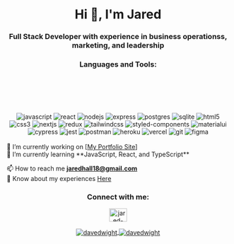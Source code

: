 <h1 align="center">Hi 👋, I'm Jared</h1>
<h3 align="center">Full Stack Developer with experience in business operationss, marketing, and leadership </h3>

<h3 align="center">Languages and Tools:</h3>

<div align="center" style="margin:100px 0 0 0;">
  <img src="https://img.shields.io/badge/javascript-%23323330.svg?style=for-the-badge&logo=javascript&logoColor=%23F7DF1E" alt="javascript" />
  <img src="https://img.shields.io/badge/react-%2320232a.svg?style=for-the-badge&logo=react&logoColor=%2361DAFB" alt="react" />
  <img src="https://img.shields.io/badge/node.js-%2343853D.svg?style=for-the-badge&logo=node.js&logoColor=white" alt="nodejs" />
  <img src="https://img.shields.io/badge/express.js-%23404d59.svg?style=for-the-badge&logo=express&logoColor=%2361DAFB" alt="express" />
  <img src="https://img.shields.io/badge/PostgreSQL-316192?style=for-the-badge&logo=postgresql&logoColor=white" alt="postgres" />
  <img src="https://img.shields.io/badge/SQLite-07405E?style=for-the-badge&logo=sqlite&logoColor=white" alt="sqlite" />
  <img src="https://img.shields.io/badge/html5-%23E34F26.svg?style=for-the-badge&logo=html5&logoColor=white" alt="html5" />
  <img src="https://img.shields.io/badge/css3-%231572B6.svg?style=for-the-badge&logo=css3&logoColor=white" alt="css3" />
  <img src="https://img.shields.io/badge/next.js-000000?style=for-the-badge&logo=nextdotjs&logoColor=white" alt="nextjs" />
  <img src="https://img.shields.io/badge/redux-%23593d88.svg?style=for-the-badge&logo=redux&logoColor=white" alt="redux" />
  <img src="https://img.shields.io/badge/Tailwind_CSS-38B2AC?style=for-the-badge&logo=tailwind-css&logoColor=white" alt="tailwindcss" />
  <img src="https://img.shields.io/badge/styled--components-DB7093?style=for-the-badge&logo=styled-components&logoColor=white" alt="styled-components" />
  <img src="https://img.shields.io/badge/Material%20UI-007FFF?style=for-the-badge&logo=mui&logoColor=white" alt="materialui" />
  <img src="https://img.shields.io/badge/Cypress-17202C?style=for-the-badge&logo=cypress&logoColor=white" alt="cypress" />
  <img src="https://img.shields.io/badge/-jest-%23C21325?style=for-the-badge&logo=jest&logoColor=white" alt="jest" />
  <img src="https://img.shields.io/badge/Postman-FF6C37?style=for-the-badge&logo=postman&logoColor=red" alt="postman" />
  <img src="https://img.shields.io/badge/Heroku-430098?style=for-the-badge&logo=heroku&logoColor=white" alt="heroku" />
  <img src="https://img.shields.io/badge/Vercel-000000?style=for-the-badge&logo=vercel&logoColor=white" alt="vercel" />
  <img src="https://img.shields.io/badge/GIT-E44C30?style=for-the-badge&logo=git&logoColor=white" alt="git" />
  <img src="https://img.shields.io/badge/Figma-F24E1E?style=for-the-badge&logo=figma&logoColor=white" alt="figma" />
</div>

<br>

  <div align="left">
 🔭 I’m currently working on [<a href="jaredhall.tech">My Portfolio Site</a>]
 
 <br> 
 🌱 I’m currently learning **JavaScript, React, and TypeScript**
  
 📫 How to reach me **jaredhall18@gmail.com**
  <br>
 📄 Know about my experiences [Here](Here)
  </div>


<h3 align="center">Connect with me:</h3>
<p align="center">
<a href="https://linkedin.com/in/jared-hall-4144b7ab" target="blank"><img align="center" src="https://raw.githubusercontent.com/rahuldkjain/github-profile-readme-generator/master/src/images/icons/Social/linked-in-alt.svg" alt="jared-hall-4144b7ab" height="30" width="40" /></a>
</p>
<div align="center">
  <a href="https://github.com/jaredhall18/">
    <img align="center" src="https://github-readme-stats.vercel.app/api?username=jaredhall18&show_icons=true&theme=dracula&hide=stars,issues&line_height=30&hide_rank=true" alt="davedwight" />
  </a>
  <a href="https://github.com/jaredhall18/" align="center">
    <img align="center" src="https://github-readme-stats.vercel.app/api/top-langs?username=jaredhall18&show_icons=true&locale=en&layout=compact&theme=dracula" alt="davedwight" />
  </a>
</div>





<!--
**Jaredhall18/jaredhall18** is a ✨ _special_ ✨ repository because its `README.md` (this file) appears on your GitHub profile.

Here are some ideas to get you started:

- 🔭 I’m currently working on ...
- 🌱 I’m currently learning ...
- 👯 I’m looking to collaborate on ...
- 🤔 I’m looking for help with ...
- 💬 Ask me about ...
- 📫 How to reach me: ...
- 😄 Pronouns: ...
- ⚡ Fun fact: ...

Badges: https://github.com/alexandresanlim/Badges4-README.md-Profile
-->
